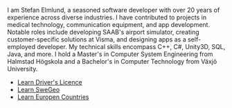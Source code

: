 I am Stefan Elmlund, a seasoned software developer with over 20 years of experience across diverse industries. I have contributed to projects in medical technology, communication equipment, and app development. Notable roles include developing SAAB's airport simulator, creating customer-specific solutions at Visma, and designing apps as a self-employed developer. My technical skills encompass C++, C#, Unity3D, SQL, Java, and more. I hold a Master's in Computer System Engineering from Halmstad Högskola and a Bachelor's in Computer Technology from Växjö University.

- [Learn Driver's Licence](https://play.google.com/store/apps/details?id=com.hexgecko.drivlic)
- [Learn SweGeo](https://play.google.com/store/apps/details?id=com.hexgecko.learnswegeo)
- [Learn Europen Countries](https://play.google.com/store/apps/details?id=com.hexgecko.eugeo)
